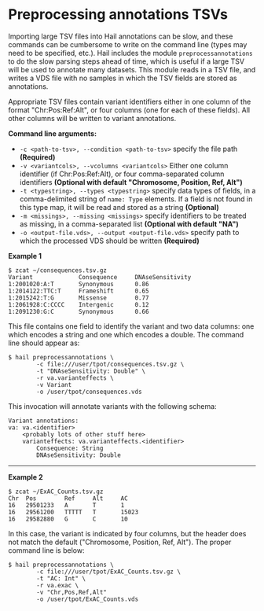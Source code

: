 # Preprocessing annotations TSVs

Importing large TSV files into Hail annotations can be slow, and these commands can be cumbersome to write on the command line (types may need to be specified, etc.).  Hail includes the module `preprocessannotations` to do the slow parsing steps ahead of time, which is useful if a large TSV will be used to annotate many datasets.  This module reads in a TSV file, and writes a VDS file with no samples in which the TSV fields are stored as annotations.

Appropriate TSV files contain variant identifiers either in one column of the format "Chr:Pos:Ref:Alt", or four columns (one for each of these fields).  All other columns will be written to variant annotations.

**Command line arguments:**
 - `-c <path-to-tsv>, --condition <path-to-tsv>` specify the file path **(Required)**
 - `-v <variantcols>, --vcolumns <variantcols>` Either one column identifier (if Chr:Pos:Ref:Alt), or four comma-separated column identifiers **(Optional with default "Chromosome, Position, Ref, Alt")**
 - `-t <typestring>, --types <typestring>` specify data types of fields, in a comma-delimited string of `name: Type` elements.  If a field is not found in this type map, it will be read and stored as a string **(Optional)** 
 - `-m <missings>, --missing <missings>` specify identifiers to be treated as missing, in a comma-separated list **(Optional with default "NA")** 
 - `-o <output-file.vds>, --output <output-file.vds>` specify path to which the processed VDS should be written **(Required)**

**Example 1**
```
$ zcat ~/consequences.tsv.gz
Variant             Consequence     DNAseSensitivity
1:2001020:A:T       Synonymous      0.86
1:2014122:TTC:T     Frameshift      0.65
1:2015242:T:G       Missense        0.77
1:2061928:C:CCCC    Intergenic      0.12
1:2091230:G:C       Synonymous      0.66
```

This file contains one field to identify the variant and two data columns: one which encodes a string and one which encodes a double.  The command line should appear as:

```
$ hail preprocessannotations \
        -c file:///user/tpot/consequences.tsv.gz \
        -t "DNAseSensitivity: Double" \
        -r va.varianteffects \
        -v Variant
        -o /user/tpot/consequences.vds
```

This invocation will annotate variants with the following schema:

```
Variant annotations:  
va: va.<identifier>
    <probably lots of other stuff here>
    varianteffects: va.varianteffects.<identifier>
        Consequence: String
        DNAseSensitivity: Double
```

____

**Example 2**

```
$ zcat ~/ExAC_Counts.tsv.gz
Chr  Pos        Ref     Alt     AC
16   29501233   A       T       1
16   29561200   TTTTT   T       15023
16   29582880   G       C       10

```

In this case, the variant is indicated by four columns, but the header does not match the default ("Chromosome, Position, Ref, Alt").  The proper command line is below:

```
$ hail preprocessannotations \
        -c file:///user/tpot/ExAC_Counts.tsv.gz \
        -t "AC: Int" \
        -r va.exac \
        -v "Chr,Pos,Ref,Alt"
        -o /user/tpot/ExAC_Counts.vds
```
